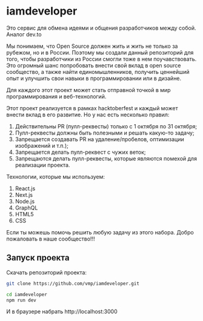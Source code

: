 # iamdeveloper

Это сервис для обмена идеями и общения разработчиков между собой. Аналог dev.to

Мы понимаем, что Open Source должен жить и жить не только за рубежом, но и в России.
Поэтому мы создали данный репозиторий для того, чтобы разработчики из России смогли
тоже в нем поучавствовать. Это огромный шанс попробовать внести свой вклад в open source
сообщество, а также найти единомышленников, получить ценнейший опыт и улучшить свои
навыки в программировании или в дизайне.

Для каждого этот проект может стать отправной точкой в мир программирования и веб-технологий.

Этот проект реализуется в рамках hacktoberfest и каждый может внести вклад в его
развитие. Но у нас есть несколько правил:

1. Действительны PR (пулл-реквесты) только с 1 октября по 31 октября;
2. Пулл-реквесты должны быть полезными и решать какую-то задачу;
3. Запрещается создавать PR на удаление/пробелов, оптимизации изображений и т.п.);
4. Запрещается делать пулл-реквест с чужих веток;
5. Запрещаются делать пулл-реквесты, которые являются помехой для реализации проекта.

Технологии, которые мы используем:

1. React.js
2. Next.js
3. Node.js
4. GraphQL
5. HTML5
6. CSS

Если ты можешь помочь решить любую задачу из этого набора. Добро пожаловать в наше сообщество!!!


## Запуск проекта

Скачать репозиторий проекта:

```bash
git clone https://github.com/vmp/iamdeveloper.git
```

```bash
cd iamdeveloper
npm run dev
```

И в браузере набрать http://localhost:3000